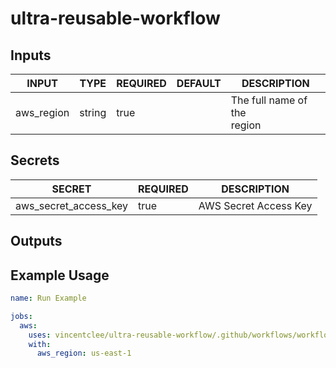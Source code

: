 # ultra-reusable-workflow

## Inputs

<!-- AUTO-DOC-INPUT:START - Do not remove or modify this section -->

|   INPUT    |  TYPE  | REQUIRED | DEFAULT |           DESCRIPTION            |
|------------|--------|----------|---------|----------------------------------|
| aws_region | string |   true   |         | The full name of the <br>region  |

<!-- AUTO-DOC-INPUT:END -->

## Secrets

<!-- AUTO-DOC-SECRETS:START - Do not remove or modify this section -->

|        SECRET         | REQUIRED |      DESCRIPTION      |
|-----------------------|----------|-----------------------|
| aws_secret_access_key |   true   | AWS Secret Access Key |

<!-- AUTO-DOC-SECRETS:END -->

## Outputs











## Example Usage

```yml
name: Run Example

jobs:
  aws:
    uses: vincentclee/ultra-reusable-workflow/.github/workflows/workflow.yml@master
    with:
      aws_region: us-east-1
```

